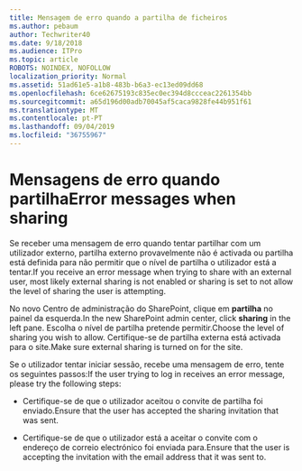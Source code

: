 ```yaml
---
title: Mensagem de erro quando a partilha de ficheiros
ms.author: pebaum
author: Techwriter40
ms.date: 9/18/2018
ms.audience: ITPro
ms.topic: article
ROBOTS: NOINDEX, NOFOLLOW
localization_priority: Normal
ms.assetid: 51ad61e5-a1b8-483b-b6a3-ec13ed09dd68
ms.openlocfilehash: 6ce62675193c835ec0ec394d8ccceac2261354bb
ms.sourcegitcommit: a65d196d00adb70045af5caca9828fe44b951f61
ms.translationtype: MT
ms.contentlocale: pt-PT
ms.lasthandoff: 09/04/2019
ms.locfileid: "36755967"
---
```

# <a name="error-messages-when-sharing"></a><span data-ttu-id="f1a52-102">Mensagens de erro quando partilha</span><span class="sxs-lookup"><span data-stu-id="f1a52-102">Error messages when sharing</span></span>

<span data-ttu-id="f1a52-103">Se receber uma mensagem de erro quando tentar partilhar com um utilizador externo, partilha externo provavelmente não é activada ou partilha está definida para não permitir que o nível de partilha o utilizador está a tentar.</span><span class="sxs-lookup"><span data-stu-id="f1a52-103">If you receive an error message when trying to share with an external user, most likely external sharing is not enabled or sharing is set to not allow the level of sharing the user is attempting.</span></span>
  
<span data-ttu-id="f1a52-104">No novo Centro de administração do SharePoint, clique em **partilha** no painel da esquerda.</span><span class="sxs-lookup"><span data-stu-id="f1a52-104">In the  new SharePoint admin center, click **sharing** in the left pane.</span></span> <span data-ttu-id="f1a52-105">Escolha o nível de partilha pretende permitir.</span><span class="sxs-lookup"><span data-stu-id="f1a52-105">Choose the level of sharing you wish to allow.</span></span> <span data-ttu-id="f1a52-106">Certifique-se de partilha externa está activada para o site.</span><span class="sxs-lookup"><span data-stu-id="f1a52-106">Make sure external sharing is turned on for the site.</span></span> 
  
<span data-ttu-id="f1a52-107">Se o utilizador tentar iniciar sessão, recebe uma mensagem de erro, tente os seguintes passos:</span><span class="sxs-lookup"><span data-stu-id="f1a52-107">If the user trying to log in receives an error message, please try the following steps:</span></span>
  
- <span data-ttu-id="f1a52-108">Certifique-se de que o utilizador aceitou o convite de partilha foi enviado.</span><span class="sxs-lookup"><span data-stu-id="f1a52-108">Ensure that the user has accepted the sharing invitation that was sent.</span></span>
    
- <span data-ttu-id="f1a52-109">Certifique-se de que o utilizador está a aceitar o convite com o endereço de correio electrónico foi enviada para.</span><span class="sxs-lookup"><span data-stu-id="f1a52-109">Ensure that the user is accepting the invitation with the email address that it was sent to.</span></span>
    

